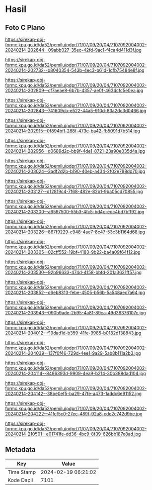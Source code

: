 # Hasil

## Foto C Plano

https://sirekap-obj-formc.kpu.go.id/da52/pemilu/pdpr/71/07/09/20/04/7107092004002-20240214-202644--09abb027-35ec-42fd-9ac1-f4ca4d411d3f.jpg

https://sirekap-obj-formc.kpu.go.id/da52/pemilu/pdpr/71/07/09/20/04/7107092004002-20240214-202732--b8040354-543b-4ec3-b61d-1cfb75484e8f.jpg

https://sirekap-obj-formc.kpu.go.id/da52/pemilu/pdpr/71/07/09/20/04/7107092004002-20240214-202809--cf7aeae8-6b7b-4357-ae0f-4634cfc5e0ea.jpg

https://sirekap-obj-formc.kpu.go.id/da52/pemilu/pdpr/71/07/09/20/04/7107092004002-20240214-202843--741609cb-e522-44a5-910d-83a2dc3d0466.jpg

https://sirekap-obj-formc.kpu.go.id/da52/pemilu/pdpr/71/07/09/20/04/7107092004002-20240214-202915--0f894bff-288f-473e-ba42-fb5091d7b514.jpg

https://sirekap-obj-formc.kpu.go.id/da52/pemilu/pdpr/71/07/09/20/04/7107092004002-20240214-202956--d0689d2c-bb9f-4de1-8721-23a90e035d4a.jpg

https://sirekap-obj-formc.kpu.go.id/da52/pemilu/pdpr/71/07/09/20/04/7107092004002-20240214-203024--3adf2d2b-b190-40eb-a434-2f02e788dd70.jpg

https://sirekap-obj-formc.kpu.go.id/da52/pemilu/pdpr/71/07/09/20/04/7107092004002-20240214-203127--d12819c4-7f68-482e-82b1-9ba05cd70855.jpg

https://sirekap-obj-formc.kpu.go.id/da52/pemilu/pdpr/71/07/09/20/04/7107092004002-20240214-203200--a6597500-55b3-4fc5-bd4c-edc4bd7bff92.jpg

https://sirekap-obj-formc.kpu.go.id/da52/pemilu/pdpr/71/07/09/20/04/7107092004002-20240214-203226--867f9229-c948-4ae7-8c47-53c3b1164d68.jpg

https://sirekap-obj-formc.kpu.go.id/da52/pemilu/pdpr/71/07/09/20/04/7107092004002-20240214-203305--02cff552-19bf-4183-9b22-ba4a09f64f12.jpg

https://sirekap-obj-formc.kpu.go.id/da52/pemilu/pdpr/71/07/09/20/04/7107092004002-20240214-203530--92b96633-474d-4158-bbfd-201a3631ff57.jpg

https://sirekap-obj-formc.kpu.go.id/da52/pemilu/pdpr/71/07/09/20/04/7107092004002-20240214-203852--d6eb8313-febe-4505-b56b-5a548aec7a64.jpg

https://sirekap-obj-formc.kpu.go.id/da52/pemilu/pdpr/71/07/09/20/04/7107092004002-20240214-203943--090b9ade-2b95-4a81-89ca-49d38376107c.jpg

https://sirekap-obj-formc.kpu.go.id/da52/pemilu/pdpr/71/07/09/20/04/7107092004002-20240214-204012--f19dad1d-b359-41fe-9985-b0182d138843.jpg

https://sirekap-obj-formc.kpu.go.id/da52/pemilu/pdpr/71/07/09/20/04/7107092004002-20240214-204039--137f0f46-729d-4ee1-9a29-5ab8b111a2b3.jpg

https://sirekap-obj-formc.kpu.go.id/da52/pemilu/pdpr/71/07/09/20/04/7107092004002-20240214-204114--8486393d-9909-4ea9-b214-30b388dad104.jpg

https://sirekap-obj-formc.kpu.go.id/da52/pemilu/pdpr/71/07/09/20/04/7107092004002-20240214-204142--38be0ef5-ba29-47fe-a473-1addc6e91152.jpg

https://sirekap-obj-formc.kpu.go.id/da52/pemilu/pdpr/71/07/09/20/04/7107092004002-20240214-204222--41fcf5c0-27ec-489f-92a8-cde2c742d9be.jpg

https://sirekap-obj-formc.kpu.go.id/da52/pemilu/pdpr/71/07/09/20/04/7107092004002-20240214-210501--e01741fe-dd36-4bc9-8f39-626bb187e8ad.jpg


## Metadata

| Key        | Value               |
| ---------- | ------------------- |
| Time Stamp | 2024-02-19 06:21:02 |
| Kode Dapil | 7101                |



